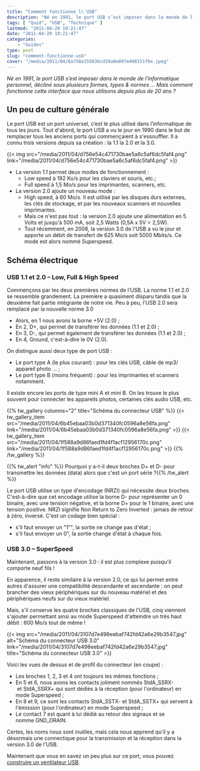 ```yaml
---
title: "Comment fonctionne l\'USB"
description: "Né en 1991, le port USB s’est imposer dans le monde de l’informatique. Mais comment fonctionne cette interface que nous utilisons depuis plus de 20 ans ?"
tags: [ "Quid", "USB", "Technique" ]
lastmod: "2011-04-29 19:21:47"
date: "2011-04-29 19:21:47"
categories:
    - "Guides"
type: post
slug: "comment-fonctionne-usb"
cover: "/media/2011/04/6a758e155636cd29a0e897e498151f6e.jpeg"
---
```


*Né en 1991, le port USB s’est imposer dans le monde de l’informatique personnel, décliné sous plusieurs formes, types & normes … Mais comment fonctionne cette interface que nous utilisons depuis plus de 20 ans ?*

## Un peu de culture générale

Le port USB est un port universel, c’est le plus utilisé dans l’informatique de tous les jours. Tout d'abord, le port USB a vu le jour en 1990 dans le but de remplacer tous les anciens ports qui commençaient à s'essouffler. Il a connu trois versions depuis sa création : la 1.1 la 2.0 et la 3.0.

{{< img src="/media/2011/04/d756e54c471730bae5a6c5af6dc5faf4.png" link="/media/2011/04/d756e54c471730bae5a6c5af6dc5faf4.png" >}}

- La version 1.1 permet deux modes de fonctionnement :
	- Low speed à 192 Ko/s pour les claviers et souris, etc.;
	- Full speed à 1,5 Mo/s pour les imprimantes, scanners, etc.
- La version 2.0 ajoute un nouveau mode :
	- High speed, à 60 Mo/s. Il est utilisé par les disques durs externes, les clés de stockage, et par les nouveaux scanners et nouvelles imprimantes.
	- Mais ce n'est pas tout : la version 2.0 ajoute une alimentation en 5 Volts et jusqu'à 500 mA, soit 2,5 Watts (0,5A x 5V = 2,5W).
	- Tout récemment, en 2008, la version 3.0 de l'USB a vu le jour et apporte un débit de transfert de 625 Mo/s soit 5000 Mbits/s. Ce mode est alors nommé Superspeed.

## Schéma électrique

### USB 1.1 et 2.0 – Low, Full & High Speed

Commençons par les deux premières normes de l’USB. La norme 1.1 et 2.0 se ressemble grandement. La première a quasiment disparu tandis que la deuxième fait partie intégrante de notre vie. Peu à peu, l’USB 2.0 sera remplacé par la nouvelle norme 3.0

- Alors, en 1 nous avons la borne +5V (2.0) ;
- En 2, D+, qui permet de transférer les données (1.1 et 2.0) ;
- En 3, D-, qui permet également de transférer les données (1.1 et 2.0) ;
- En 4, Ground, c'est-à-dire le 0V (2.0).

On distingue aussi deux type de port USB :

- Le port type A (le plus courant) : pour les clés USB, câble de mp3/ appareil photo … ;
- Le port type B (moins fréquent) : pour les imprimantes et scanners notamment.

Il existe encore les ports de type mini A et mini B. On les trouve le plus souvent pour connecter les appareils photos, certaines clés audio USB, etc.

{{% tw_gallery columns="2" title="Schéma du connecteur USB" %}}
{{< tw_gallery_item src="/media/2011/04/6b45ebaa03b0d371340fc0596a8e56fa.png" link="/media/2011/04/6b45ebaa03b0d371340fc0596a8e56fa.png" >}}
{{< tw_gallery_item src="/media/2011/04/1f588a9d86faed1fd4f1acf12956170c.png" link="/media/2011/04/1f588a9d86faed1fd4f1acf12956170c.png" >}}
{{% /tw_gallery %}}

{{% tw_alert "info" %}}<i class="fa fa-question-circle"></i> Pourquoi y a-t-il deux broches D+ et D- pour transmettre les données (data) alors que c'est un port série ?{{% /tw_alert %}}

Le port USB utilise un type d'encodage (NRZI) qui nécessite deux broches. C'est-à-dire que cet encodage utilise la borne D- pour représenter un 0 binaire, avec une tension négative, et la borne D+ pour le 1 binaire, avec une tension positive. NRZI signifie Non Return to Zero Inverted : jamais de retour à zéro, inversé. C'est un codage bien spécial :

- s'il faut envoyer un "1"", la sortie ne change pas d'état ;
- s'il faut envoyer un 0", la sortie change d'état à chaque fois.

### USB 3.0 – SuperSpeed

Maintenant, passons à la version 3.0 : il est plus complexe puisqu'il comporte neuf fils !

En apparence, il reste similaire à la version 2.0, ce qui lui permet entre autres d'assurer une compatibilité descendante et ascendante : on peut brancher des vieux périphériques sur du nouveau matériel et des périphériques neufs sur du vieux matériel.

Mais, s'il conserve les quatre broches classiques de l'USB, cinq viennent s'ajouter permettant ainsi au mode Superspeed d'atteindre un très haut débit : 600 Mo/s tout de même !

{{< img src="/media/2011/04/3107d7e498eebaf742fd42a6e29b3547.jpg" alt="Schéma du connecteur USB 3.0" link="/media/2011/04/3107d7e498eebaf742fd42a6e29b3547.jpg" title="Schéma du connecteur USB 3.0" >}}

Voici les vues de dessus et de profil du connecteur (en coupe) :

- Les broches 1, 2, 3 et 4 ont toujours les mêmes fonctions ;
- En 5 et 6, nous avons les contacts joliment nommés StdA_SSRX- et StdA_SSRX+ qui sont dédiés à la réception (pour l'ordinateur) en mode Superspeed ;
- En 8 et 9, ce sont les contacts StdA_SSTX- et StdA_SSTX+ qui servent à l'émission (pour l'ordinateur) en mode Superspeed ;
- Le contact 7 est quant à lui dédié au retour des signaux et se nomme GND_DRAIN.

Certes, les noms nous sont inutiles, mais cela nous apprend qu'il y a désormais une connectique pour la transmission et la réception dans la version 3.0 de l'USB.

Maintenant que vous en savez un peu plus sur ce port, vous pouvez [construire un ventilateur USB](/tutoriels/fabriquez-ventilateur-usb/).